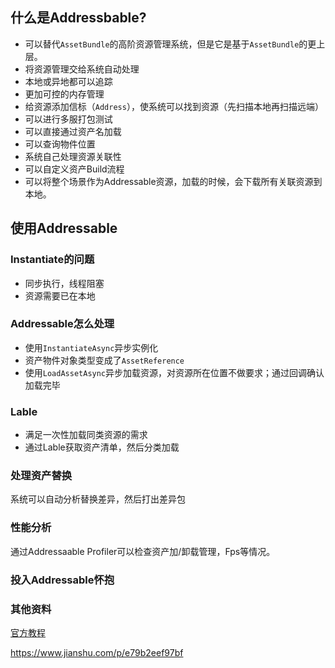 ##  什么是Addressbable?

- 可以替代`AssetBundle`的高阶资源管理系统，但是它是基于`AssetBundle`的更上层。
- 将资源管理交给系统自动处理
- 本地或异地都可以追踪
- 更加可控的内存管理
- 给资源添加信标（`Address`），使系统可以找到资源（先扫描本地再扫描远端）
- 可以进行多服打包测试
- 可以直接通过资产名加载
- 可以查询物件位置
- 系统自己处理资源关联性
- 可以自定义资产Build流程
- 可以将整个场景作为Addressable资源，加载的时候，会下载所有关联资源到本地。

## 使用Addressable

### Instantiate的问题

- 同步执行，线程阻塞
- 资源需要已在本地

### Addressable怎么处理

- 使用`InstantiateAsync`异步实例化
- 资产物件对象类型变成了`AssetReference`
- 使用`LoadAssetAsync`异步加载资源，对资源所在位置不做要求；通过回调确认加载完毕

### Lable

- 满足一次性加载同类资源的需求
- 通过Lable获取资产清单，然后分类加载

### 处理资产替换

系统可以自动分析替换差异，然后打出差异包

### 性能分析

通过Addressaable Profiler可以检查资产加/卸载管理，Fps等情况。

### 投入Addressable怀抱

### 其他资料

[官方教程](https://github.com/Unity-Technologies/AddressableAssetsWebinar)

https://www.jianshu.com/p/e79b2eef97bf